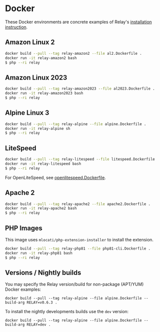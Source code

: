 # Docker

These Docker environments are concrete examples of Relay's [installation instruction](https://relay.so/docs/installation).

## Amazon Linux 2

```bash
docker build --pull --tag relay-amazon2 --file al2.Dockerfile .
docker run -it relay-amazon2 bash
$ php --ri relay
```

## Amazon Linux 2023

```bash
docker build --pull --tag relay-amazon2023 --file al2023.Dockerfile .
docker run -it relay-amazon2023 bash
$ php --ri relay
```

## Alpine Linux 3

```bash
docker build --pull --tag relay-alpine --file alpine.Dockerfile .
docker run -it relay-alpine sh
$ php --ri relay
```

## LiteSpeed

```bash
docker build --pull --tag relay-litespeed --file litespeed.Dockerfile .
docker run -it relay-litespeed bash
$ php --ri relay
```

For OpenLiteSpeed, see [openlitespeed.Dockerfile](/docker/openlitespeed.Dockerfile).

## Apache 2

```bash
docker build --pull --tag relay-apache2 --file apache2.Dockerfile .
docker run -it relay-apache2 bash
$ php --ri relay
```

## PHP Images

This image uses `mlocati/php-extension-installer` to install the extension.

```bash
docker build --pull --tag relay-php81 --file php81-cli.Dockerfile .
docker run -it relay-php81 bash
$ php --ri relay
```

## Versions / Nightly builds

You may specify the Relay version/build for non-package (APT/YUM) Docker examples:

```
docker build --pull --tag relay-alpine --file alpine.Dockerfile --build-arg RELAY=v0.6.3 .
```

To install the nightly developments builds use the `dev` version:

```
docker build --pull --tag relay-alpine --file alpine.Dockerfile --build-arg RELAY=dev .
```
